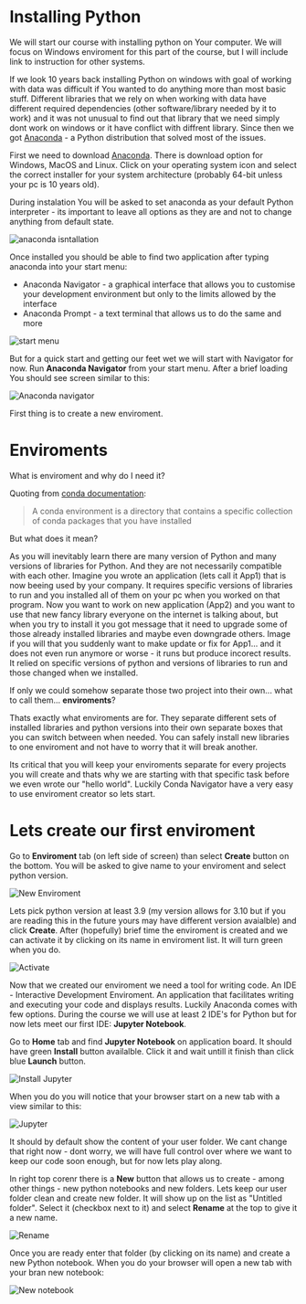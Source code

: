 # Installing Python

We will start our course with installing python on Your computer. We will focus on Windows enviroment for this part of the course, but I will include link to instruction for other systems.

If we look 10 years back installing Python on windows with goal of working with data was difficult if You wanted to do anything more than most basic stuff. Different libraries that we rely on when working with data have different required dependencies (other software/library needed by it to work) and it was not unusual to find out that library that we need simply dont work on windows or it have conflict with diffrent library. Since then we got [Anaconda](https://www.anaconda.com/products/distribution) - a Python distribution that solved most of the issues.

First we need to download [Anaconda](https://www.anaconda.com/products/distribution). There is download option for Windows, MacOS and Linux. Click on your operating system icon and select the correct installer for your system architecture (probably 64-bit unless your pc is 10 years old).

During instalation You will be asked to set anaconda as your default Python interpreter - its important to leave all options as they are and not to change anything from default state.

![anaconda isntallation](/assets/anaconda.png)

Once installed you should be able to find two application after typing anaconda into your start menu:
* Anaconda Navigator - a graphical interface that allows you to customise your development environment but only to the limits allowed by the interface
* Anaconda Prompt - a text terminal that allows us to do the same and more

![start menu](/assets/startmenu.png)

But for a quick start and getting our feet wet we will start with Navigator for now. Run **Anaconda Navigator** from your start menu. After a brief loading You should see screen similar to this:

![Anaconda navigator](/assets/navigator.png)

First thing is to create a new enviroment. 

# Enviroments

What is enviroment and why do I need it?

Quoting from [conda documentation](https://docs.conda.io/projects/conda/en/latest/user-guide/concepts/environments.html):

> A conda environment is a directory that contains a specific collection of conda packages that you have installed

But what does it mean?

As you will inevitably learn there are many version of Python and many versions of libraries for Python. And they are not necessarily compatible with each other. Imagine you wrote an application (lets call it App1) that is now beeing used by your company. It requires specific versions of libraries to run and you installed all of them on your pc when you worked on that program. Now you want to work on new application (App2) and you want to use that new fancy library everyone on the internet is talking about, but when you try to install it you got message that it need to upgrade some of those already installed libraries and maybe even downgrade others. Image if you will that you suddenly want to make update or fix for App1... and it does not even run anymore or worse - it runs but produce incorect results. It relied on specific versions of python and versions of libraries to run and those changed when we installed.

If only we could somehow separate those two project into their own... what to call them... **enviroments**?

Thats exactly what enviroments are for. They separate different sets of installed libraries and python versions into their own separate boxes that you can switch between when needed. You can safely install new libraries to one enviroment and not have to worry that it will break another.

Its critical that you will keep your enviroments separate for every projects you will create and thats why we are starting with that specific task before we even wrote our "hello world". Luckily Conda Navigator have a very easy to use enviroment creator so lets start. 

# Lets create our first enviroment

Go to **Enviroment** tab (on left side of screen) than select **Create** button on the bottom. You will be asked to give name to your enviroment and select python version.

![New Enviroment](/assets/newenv.png)

Lets pick python version at least 3.9 (my version allows for 3.10 but if you are reading this in the future yours may have different version avaialble) and click **Create**. After (hopefully) brief time the enviroment is created and we can activate it by clicking on its name in enviroment list. It will turn green when you do.

![Activate](/assets/activate.png)

Now that we created our enviroment we need a tool for writing code. An IDE - Interactive Development Enviroment. An application that facilitates writing and executing your code and displays results. Luckily Anaconda comes with few options. During the course we will use at least 2 IDE's for Python but for now lets meet our first IDE: **Jupyter Notebook**.

Go to **Home** tab and find **Jupyter Notebook** on application board. It should have green **Install** button availalble. Click it and wait untill it finish than click blue **Launch** button.

![Install Jupyter](/assets/jupyter_install.png)

When you do you will notice that your browser start on a new tab with a view similar to this:

![Jupyter](/assets/jupyter.png)

It should by default show the content of your user folder. We cant change that right now - dont worry, we will have full control over where we want to keep our code soon enough, but for now lets play along.

In right top corenr there is a **New** button that allows us to create - among other things - new python notebooks and new folders. Lets keep our user folder clean and create new folder. It will show up on the list as "Untitled folder". Select it (checkbox next to it) and select **Rename** at the top to give it a new name. 

![Rename](/assets/rename.png)

Once you are ready enter that folder (by clicking on its name) and create a new Python notebook. When you do your browser will open a new tab with your bran new notebook:

![New notebook](/assets/new_notebook.png)

